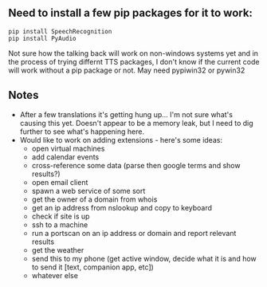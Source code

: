 ## Need to install a few pip packages for it to work:

```
pip install SpeechRecognition
pip install PyAudio
```

Not sure how the talking back will work on non-windows systems yet and in the process of trying differnt TTS packages, I don't know if the current code will work without a pip package or not. May need pypiwin32 or pywin32

## Notes
- After a few translations it's getting hung up... I'm not sure what's causing this yet. Doesn't appear to be a memory leak, but I need to dig further to see what's happening here.
- Would like to work on adding extensions - here's some ideas:
    - open virtual machines
    - add calendar events
    - cross-reference some data (parse then google terms and show results?)
    - open email client
    - spawn a web service of some sort
    - get the owner of a domain from whois
    - get an ip address from nslookup and copy to keyboard
    - check if site is up
    - ssh to a machine
    - run a portscan on an ip address or domain and report relevant results
    - get the weather
    - send this to my phone (get active window, decide what it is and how to send it [text, companion app, etc])
    - whatever else